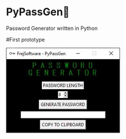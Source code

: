# PyPassGen🔑 
Password Generator written in Python

#First prototype
<p>
<a href="https://github.com/FrejBjornsson/PyPassGen" target="_blank">
<img src='https://github.com/FrejBjornsson/PyPassGen/blob/main/PyPassGenScreenshot.JPG?raw=true' />
</a>
</p>
